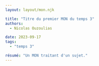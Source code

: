 ```yaml
---
layout: layout/mon.njk

title: "Titre du premier MON du temps 3"
authors:
  - Nicolas Ouzoulias

date: 2023-09-17
tags: 
  - "temps 3"

résumé: "Un MON traitant d'un sujet."
---
```

